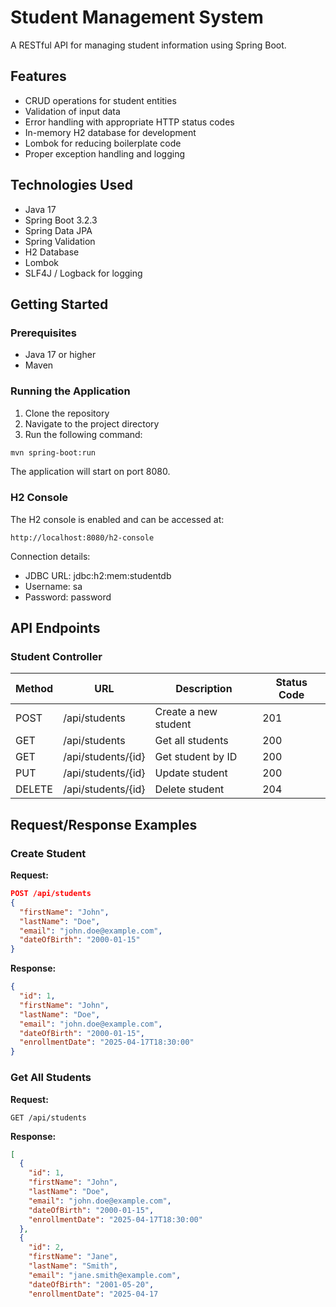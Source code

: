 # Student Management System

A RESTful API for managing student information using Spring Boot.

## Features

- CRUD operations for student entities
- Validation of input data
- Error handling with appropriate HTTP status codes
- In-memory H2 database for development
- Lombok for reducing boilerplate code
- Proper exception handling and logging

## Technologies Used

- Java 17
- Spring Boot 3.2.3
- Spring Data JPA
- Spring Validation
- H2 Database
- Lombok
- SLF4J / Logback for logging

## Getting Started

### Prerequisites

- Java 17 or higher
- Maven

### Running the Application

1. Clone the repository
2. Navigate to the project directory
3. Run the following command:

```bash
mvn spring-boot:run
```

The application will start on port 8080.

### H2 Console

The H2 console is enabled and can be accessed at:

```
http://localhost:8080/h2-console
```

Connection details:
- JDBC URL: jdbc:h2:mem:studentdb
- Username: sa
- Password: password

## API Endpoints

### Student Controller

| Method | URL                   | Description                 | Status Code |
|--------|------------------------|------------------------------|------------|
| POST   | /api/students          | Create a new student         | 201        |
| GET    | /api/students          | Get all students             | 200        |
| GET    | /api/students/{id}     | Get student by ID            | 200        |
| PUT    | /api/students/{id}     | Update student               | 200        |
| DELETE | /api/students/{id}     | Delete student               | 204        |

## Request/Response Examples

### Create Student

**Request:**
```json
POST /api/students
{
  "firstName": "John",
  "lastName": "Doe",
  "email": "john.doe@example.com",
  "dateOfBirth": "2000-01-15"
}
```

**Response:**
```json
{
  "id": 1,
  "firstName": "John",
  "lastName": "Doe",
  "email": "john.doe@example.com",
  "dateOfBirth": "2000-01-15",
  "enrollmentDate": "2025-04-17T18:30:00"
}
```

### Get All Students

**Request:**
```
GET /api/students
```

**Response:**
```json
[
  {
    "id": 1,
    "firstName": "John",
    "lastName": "Doe",
    "email": "john.doe@example.com",
    "dateOfBirth": "2000-01-15",
    "enrollmentDate": "2025-04-17T18:30:00"
  },
  {
    "id": 2,
    "firstName": "Jane",
    "lastName": "Smith",
    "email": "jane.smith@example.com",
    "dateOfBirth": "2001-05-20",
    "enrollmentDate": "2025-04-17

